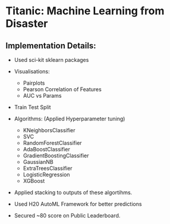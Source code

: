 # Titanic: Machine Learning from Disaster

## Implementation Details:

- Used sci-kit sklearn packages
- Visualisations:
    - Pairplots
    - Pearson Correlation of Features
    - AUC vs Params

- Train Test Split
- Algorithms:   (Applied Hyperparameter tuning)    
    - KNeighborsClassifier
    - SVC
    - RandomForestClassifier
    - AdaBoostClassifier
    - GradientBoostingClassifier
    - GaussianNB
    - ExtraTreesClassifier
    - LogisticRegression
    - XGBoost
- Applied stacking to outputs of these algortihms.
- Used H20 AutoML Framework for better predictions
- Secured ~80 score on Public Leaderboard.